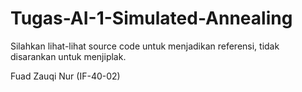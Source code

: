 # Tugas-AI-1-Simulated-Annealing

Silahkan lihat-lihat source code untuk menjadikan referensi, tidak disarankan untuk menjiplak.

Fuad Zauqi Nur (IF-40-02)
